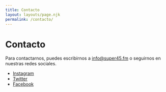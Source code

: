 ```yaml
---
title: Contacto
layout: layouts/page.njk
permalink: /contacto/
---
```

# Contacto

Para contactarnos, puedes escribirnos a [info@super45.fm](mailto:info@super45.fm) o seguirnos en nuestras redes sociales.

- [Instagram](https://instagram.com/super45fm)
- [Twitter](https://twitter.com/super45fm)
- [Facebook](https://facebook.com/super45fm)
